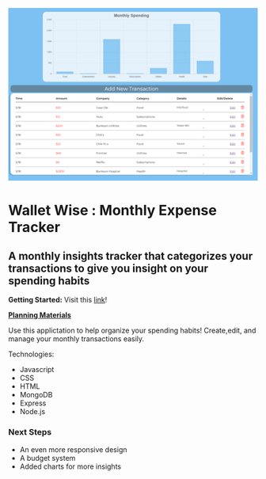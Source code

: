![alt text](image.png)

#  Wallet Wise : Monthly Expense Tracker

## A monthly insights tracker that categorizes your transactions to give you insight on your spending habits

**Getting Started:** 
Visit this [link](https://opengameart.org/sites/default/files/Dirt%20Texture%202.jpg)!

**[Planning Materials](https://trello.com/b/x5ueIHkt/crud-appproject)** 



Use this applictation to help organize your spending habits! Create,edit, and manage your monthly transactions easily.





Technologies:
* Javascript
* CSS
* HTML
* MongoDB
* Express
* Node.js

### Next Steps
* An even more responsive design
* A budget system
* Added charts for more insights
